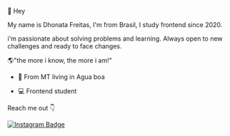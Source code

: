 👋 Hey 

My name is Dhonata Freitas, I'm from Brasil, I study frontend since 2020.

i'm passionate about solving problems and learning. Always open to new challenges and ready to face changes.

🌎"the more i know, the more i am!"


- 📍 From MT living in Agua boa

- 💻 Frontend student

Reach me out 👇

[![Instagram Badge](https://img.shields.io/badge/-@donny_freitas_-6633cc?style=flat-square&labelColor=6633cc&logo=instagram&logoColor=white&link=https://www.instagram.com/donny_freitas_/)](https://www.instagram.com/donny_freitas_/) 

